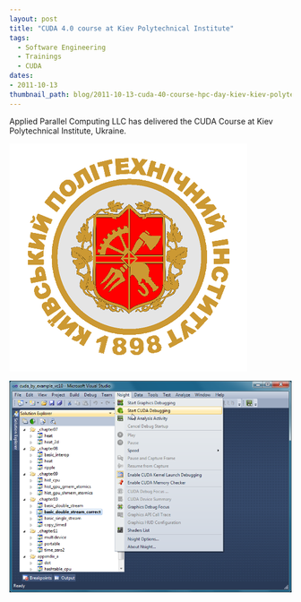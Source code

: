 ```yaml
---
layout: post
title: "CUDA 4.0 course at Kiev Polytechnical Institute"
tags:
  - Software Engineering
  - Trainings
  - CUDA
dates:
- 2011-10-13
thumbnail_path: blog/2011-10-13-cuda-40-course-hpc-day-kiev-kiev-polytechnical-institute/NTUU_KPI_logo.png
---
```


Applied Parallel Computing LLC has delivered the CUDA Course at Kiev Polytechnical Institute, Ukraine.

![alt text](\assets\img\blog\2011-10-13-cuda-40-course-hpc-day-kiev-kiev-polytechnical-institute/NTUU_KPI_logo.png "Logo Title Text 1")

![alt text](\assets\img\blog\2011-10-13-cuda-40-course-hpc-day-kiev-kiev-polytechnical-institute/vlcsnap-2020-04-27-14h08m22s079.png "Logo Title Text 1")

